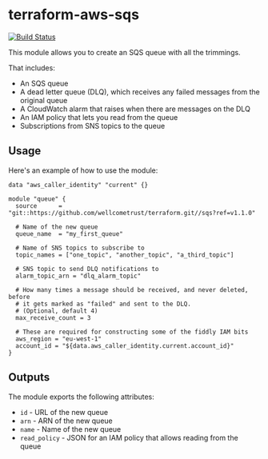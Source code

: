 # terraform-aws-sqs

[![Build Status](https://travis-ci.org/wellcomecollection/terraform-aws-sqs.svg?branch=master)](https://travis-ci.org/wellcomecollection/terraform-aws-sqs)

This module allows you to create an SQS queue with all the trimmings.

That includes:

*   An SQS queue
*   A dead letter queue (DLQ), which receives any failed messages from the original queue
*   A CloudWatch alarm that raises when there are messages on the DLQ
*   An IAM policy that lets you read from the queue
*   Subscriptions from SNS topics to the queue



## Usage

Here's an example of how to use the module:

```hcl
data "aws_caller_identity" "current" {}

module "queue" {
  source      = "git::https://github.com/wellcometrust/terraform.git//sqs?ref=v1.1.0"

  # Name of the new queue
  queue_name  = "my_first_queue"

  # Name of SNS topics to subscribe to
  topic_names = ["one_topic", "another_topic", "a_third_topic"]

  # SNS topic to send DLQ notifications to
  alarm_topic_arn = "dlq_alarm_topic"

  # How many times a message should be received, and never deleted, before
  # it gets marked as "failed" and sent to the DLQ.
  # (Optional, default 4)
  max_receive_count = 3

  # These are required for constructing some of the fiddly IAM bits
  aws_region = "eu-west-1"
  account_id = "${data.aws_caller_identity.current.account_id}"
}
```

## Outputs

The module exports the following attributes:

*   `id` - URL of the new queue
*   `arn` - ARN of the new queue
*   `name` - Name of the new queue
*   `read_policy` - JSON for an IAM policy that allows reading from the queue
